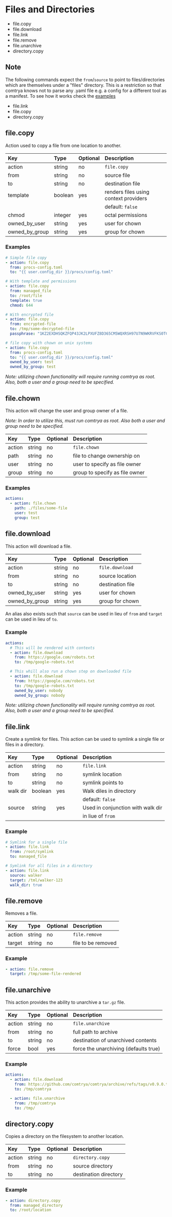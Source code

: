 # Files and Directories

- file.copy
- file.download
- file.link
- file.remove
- file.unarchive
- directory.copy

## Note
The following commands expect the `from`/`source` to point to files/directories which are themselves under a "files" directory.
This is a restriction so that comtrya knows not to parse any .yaml file e.g. a config for a different tool as a manifest.
To see how it works check the [examples](https://github.com/comtrya/comtrya/tree/main/examples/file)

- file.link
- file.copy
- directory.copy


## file.copy

Action used to copy a file from one location to another.

| Key            | Type    | Optional | Description                           |
|:---------------|:--------|:---------|:--------------------------------------|
| action         | string  | no       | `file.copy`                           |
| from           | string  | no       | source file                           |
| to             | string  | no       | destination file                      |
| template       | boolean | yes      | renders files using context providers |
|                |         |          | default: `false`                      |
| chmod          | integer | yes      | octal permissions                     |
| owned_by_user  | string  | yes      | user for chown                        |
| owned_by_group | string  | yes      | group for chown                       |


### Examples

```yaml
# Simple file copy
- action: file.copy
  from: procs-config.toml
  to: "{{ user.config_dir }}/procs/config.toml"

# With template and permissions
- action: file.copy
  from: managed_file
  to: /root/file
  template: true
  chmod: 644

# With encrypted file
- action: file.copy
  from: encrypted-file
  to: /tmp/some-decrypted-file
  passphrase: "1KZ2EXDHSQKZFQP43JK2LPXUFZ8D365CM5WQXRSH97U7N9WKRVFKS0TCS30"

# file copy with chown on unix systems
- action: file.copy
  from: procs-config.toml
  to: "{{ user.config_dir }}/procs/config.toml"
  owned_by_user: test
  owned_by_group: test
```

*Note: utilizing chown functionality will require running comtrya as root. Also, both a user and a group need to
be specified.*

## file.chown

This action will change the user and group owner of a file.

*Note: In order to utilize this, must run comtrya as root. Also both a user and group need to be specified.*

| Key    | Type    | Optional | Description                    |
|:-------|:--------|:---------|:-------------------------------|
| action | string  | no       | `file.chown`                   |
| path   | string  | no       | file to change ownership on    |
| user   | string  | no       | user to specify as file owner  |
| group  | string  | no       | group to specify as file owner |

### Examples

```yaml
actions:
  - action: file.chown
    path: ./files/some-file
    user: test
    group: test
```

## file.download

This action will download a file.

| Key            | Type   | Optional | Description      |
|:---------------|:-------|:---------|:-----------------|
| action         | string | no       | `file.download`  |
| from           | string | no       | source location  |
| to             | string | no       | destination file |
| owned_by_user  | string | yes      | user for chown   |
| owned_by_group | string | yes      | group for chown  |

An alias also exists such that `source` can be used in lieu of `from` and `target` can be used in lieu of `to`.

### Example

```yaml
actions:
  # This will be rendered with contexts
  - action: file.download
    from: https://google.com/robots.txt
    to: /tmp/google-robots.txt

  # This whill also run a chown step on downloaded file
  - action: file.download
    from: https://google.com/robots.txt
    to: /tmp/google-robots.txt
    owned_by_user: nobody
    owned_by_group: nobody
```

*Note: utilizing chown functionality will require running comtrya as root. Also, both a user and a group need to
be specified.*

## file.link

Create a symlink for files. This action can be used to symlink a single file or files in a directory.

| Key      | Type    | Optional | Description                       |
|:---------|:--------|:---------|:----------------------------------|
| action   | string  | no       | `file.link`                       |
| from     | string  | no       | symlink location                  |
| to       | string  | no       | symlink points to                 |
| walk dir | boolean | yes      | Walk diles in directory           |
|          |         |          | default: `false`                  |
| source   | string  | yes      | Used in conjunction with walk dir |
|          |         |          | in liue of `from`                 |


### Example

```yaml
# Symlink for a single file
- action: file.link
  from: /root/symlink
  to: managed_file

# Symlink for all files in a directory
- action: file.link
  source: walker
  target: /tml/walker-123
  walk_dir: true
```

## file.remove

Removes a file.

| Key    | Type   | Optional | Description        |
|:-------|:-------|:---------|:-------------------|
| action | string | no       | `file.remove`      |
| target | string | no       | file to be removed |


### Example

```yaml
- action: file.remove
  target: /tmp/some-file-rendered
```

## file.unarchive

This action provides the ability to unarchive a `tar.gz` file.

| Key    | Type   | Optional | Description                           |
|:-------|:-------|:---------|:--------------------------------------|
| action | string | no       | `file.unarchive`                      |
| from   | string | no       | full path to archive                  |
| to     | string | no       | destination of unarchived contents    |
| force  | bool   | yes      | force the unarchiving (defaults true) |

### Example

```yaml
actions:
  - action: file.download
    from: https://github.com/comtrya/comtrya/archive/refs/tags/v0.9.0.tar.gz
    to: /tmp/comtrya

  - action: file.unarchive
    from: /tmp/comtrya
    to: /tmp/
```

## directory.copy

Copies a directory on the filesystem to another location.

| Key    | Type   | Optional | Description           |
|:-------|:-------|:---------|:----------------------|
| action | string | no       | `directory.copy`      |
| from   | string | no       | source directory      |
| to     | string | no       | destination directory |


### Example

```yaml
- action: directory.copy
  from: managed_directory
  to: /root/location
```
